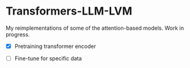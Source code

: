 # Transformers-LLM-LVM
My reimplementations of some of the attention-based models. Work in progress. 
- [x] Pretraining transformer encoder
- [ ] Fine-tune for specific data 

